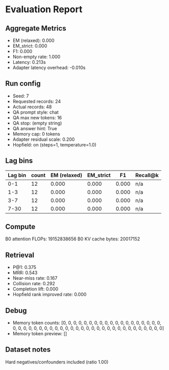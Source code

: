 # Evaluation Report

## Aggregate Metrics

- EM (relaxed): 0.000
- EM_strict: 0.000
- F1: 0.000
- Non-empty rate: 1.000
- Latency: 0.213s
- Adapter latency overhead: -0.010s

## Run config
- Seed: 7
- Requested records: 24
- Actual records: 48
- QA prompt style: chat
- QA max new tokens: 16
- QA stop: (empty string)
- QA answer hint: True
- Memory cap: 0 tokens
- Adapter residual scale: 0.200
- Hopfield: on (steps=1, temperature=1.0)

## Lag bins
| Lag bin | count | EM (relaxed) | EM_strict | F1 | Recall@k |
| ------- | ----- | ------------- | --------- | --- | -------- |
| 0-1 | 12 | 0.000 | 0.000 | 0.000 | n/a |
| 1-3 | 12 | 0.000 | 0.000 | 0.000 | n/a |
| 3-7 | 12 | 0.000 | 0.000 | 0.000 | n/a |
| 7-30 | 12 | 0.000 | 0.000 | 0.000 | n/a |

## Compute
B0 attention FLOPs: 19152838656
B0 KV cache bytes: 20017152

## Retrieval
- P@1: 0.375
- MRR: 0.543
- Near-miss rate: 0.167
- Collision rate: 0.292
- Completion lift: 0.000
- Hopfield rank improved rate: 0.000

## Debug
- Memory token counts: [0, 0, 0, 0, 0, 0, 0, 0, 0, 0, 0, 0, 0, 0, 0, 0, 0, 0, 0, 0, 0, 0, 0, 0, 0, 0, 0, 0, 0, 0, 0, 0, 0, 0, 0, 0, 0, 0, 0, 0, 0, 0, 0, 0, 0, 0, 0, 0]
- Memory token preview: []

## Dataset notes
Hard negatives/confounders included (ratio 1.00)